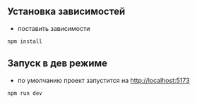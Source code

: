 ## Установка зависимостей


- поставить зависимости

```bash
npm install
```

## Запуск в дев режиме

- по умолчанию проект запустится на [http://localhost:5173](http://localhost:5173)

```bash
npm run dev
```